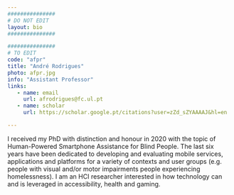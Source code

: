 ```yaml
---
###############
# DO NOT EDIT
layout: bio
###############

###############
# TO EDIT
code: "afpr"
title: "André Rodrigues"
photo: afpr.jpg
info: "Assistant Professor"
links:
   - name: email
     url: afrodrigues@fc.ul.pt
   - name: scholar
     url: https://scholar.google.pt/citations?user=zZd_sZYAAAAJ&hl=en

---
```


I received my PhD with distinction and honour in 2020 with the topic of Human-Powered Smartphone Assistance for Blind People. The last six years have been dedicated to developing and evaluating mobile services, applications and platforms for a variety of contexts and user groups (e.g. people with visual and/or motor impairments people experiencing homelessness). I am an HCI researcher interested in how technology can and is leveraged in accessibility, health and gaming.

